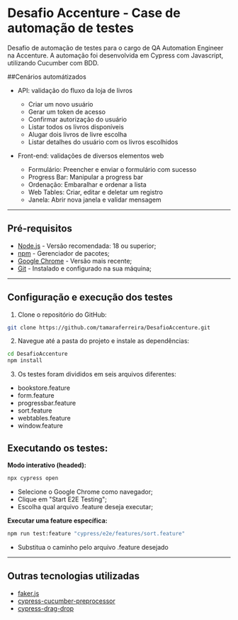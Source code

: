 # Desafio Accenture - Case de automação de testes
Desafio de automação de testes para o cargo de QA Automation Engineer na Accenture.
A automação foi desenvolvida em Cypress com Javascript, utilizando Cucumber com BDD.

##Cenários automátizados

- API: validação do fluxo da loja de livros
  - Criar um novo usuário
  - Gerar um token de acesso
  - Confirmar autorização do usuário
  - Listar todos os livros disponíveis
  - Alugar dois livros de livre escolha
  - Listar detalhes do usuário com os livros escolhidos
 
- Front-end: validações de diversos elementos web
  - Formulário: Preencher e enviar o formulário com sucesso
  - Progress Bar: Manipular a progress bar
  - Ordenação: Embaralhar e ordenar a lista
  - Web Tables: Criar, editar e deletar um registro
  - Janela: Abrir nova janela e validar mensagem
 ---
 ## Pré-requisitos

- [Node.js](https://nodejs.org/) - Versão recomendada: 18 ou superior;
- [npm](https://www.npmjs.com/) - Gerenciador de pacotes;
- [Google Chrome](https://www.google.com/chrome/) - Versão mais recente;
- [Git](https://git-scm.com/) - Instalado e configurado na sua máquina;

---
## Configuração e execução dos testes

1. Clone o repositório do GitHub:

```bash
git clone https://github.com/tamaraferreira/DesafioAccenture.git
```

2. Navegue até a pasta do projeto e instale as dependências:
```bash
cd DesafioAccenture
npm install
```
3. Os testes foram divididos em seis arquivos diferentes:
- bookstore.feature
- form.feature
- progressbar.feature
- sort.feature
- webtables.feature
- window.feature

## Executando os testes:

**Modo interativo (headed):**
```bash
npx cypress open
```

- Selecione o Google Chrome como navegador;
- Clique em "Start E2E Testing";
- Escolha qual arquivo .feature deseja executar;

**Executar uma feature específica:**
```bash
npm run test:feature "cypress/e2e/features/sort.feature"
```

- Substitua o caminho pelo arquivo .feature desejado
---
## Outras tecnologias utilizadas
- [faker.js](https://www.npmjs.com/package/@faker-js/faker)
- [cypress-cucumber-preprocessor](https://www.npmjs.com/package/@badeball/cypress-cucumber-preprocessor)
- [cypress-drag-drop](https://www.npmjs.com/package/@4tw/cypress-drag-drop)
